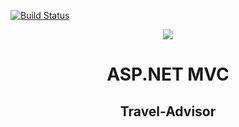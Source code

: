 [![Build Status](http://localhost:8080/job/Travel%20Advisor%20automatic%20build/badge/icon?style=plastic)](http://localhost:8080/job/Travel%20Advisor%20automatic%20build/badge/icon)

<p align="center">
<a href="http://academy.telerik.com/">
<img src="https://camo.githubusercontent.com/08ecbe7b67d65cc7c6990787e2836b27b4296f2d/68747470733a2f2f7261772e6769746875622e636f6d2f666c65787472792f54656c6572696b2d41636164656d792f6d61737465722f50726f6772616d6d696e6725323077697468253230432532332f436f6465732f4f746865722f54656c6572696b2e706e67"/>
</a>

<h1 align="center">ASP.NET MVC</h1>

<h2 align="center">Travel-Advisor</h2>
